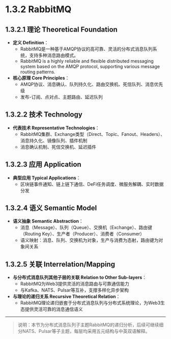 # 1.3.2 RabbitMQ

## 1.3.2.1 理论 Theoretical Foundation

- **定义 Definition**：
  - RabbitMQ是一种基于AMQP协议的高可靠、灵活的分布式消息队列系统，支持多种消息路由模式。
  - RabbitMQ is a highly reliable and flexible distributed messaging system based on the AMQP protocol, supporting various message routing patterns.
- **核心原理 Core Principles**：
  - AMQP协议、消息确认、队列持久化、路由交换机、死信队列、消息优先级
  - 发布-订阅、点对点、主题路由、延迟队列

## 1.3.2.2 技术 Technology

- **代表技术 Representative Technologies**：
  - RabbitMQ集群、Exchange类型（Direct、Topic、Fanout、Headers）、消息持久化、镜像队列、插件机制
  - 消息确认机制、死信交换机、延迟插件

## 1.3.2.3 应用 Application

- **典型应用 Typical Applications**：
  - 区块链事件通知、链上链下通信、DeFi任务调度、微服务解耦、实时数据分发

## 1.3.2.4 语义 Semantic Model

- **语义抽象 Semantic Abstraction**：
  - 消息（Message）、队列（Queue）、交换机（Exchange）、路由键（Routing Key）、生产者（Producer）、消费者（Consumer）
  - 语义映射：消息、队列、交换机为对象，生产与消费为态射，路由键为对象间关系

## 1.3.2.5 关联 Interrelation/Mapping

- **与分布式消息队列其他子层的关联 Relation to Other Sub-layers**：
  - RabbitMQ为Web3提供灵活的消息路由与可靠通信能力
  - 与Kafka、NATS、Pulsar等互补，支撑多样化异步架构
- **与理论的递归关系 Recursive Theoretical Relation**：
  - RabbitMQ理论递归嵌套于分布式消息队列与分布式系统理论，为Web3生态提供灵活可靠的消息通信语义

---

> 说明：本节为分布式消息队列子主题RabbitMQ的递归分析，后续可继续细分NATS、Pulsar等子主题，每层均采用五元结构与中英双语解释。
